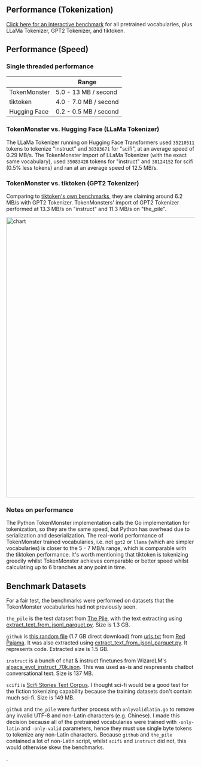 ## Performance (Tokenization)

[Click here for an interactive benchmark](https://bot.co/tokenmonster/benchmark.html) for all pretrained vocabularies, plus LLaMa Tokenizer, GPT2 Tokenizer, and tiktoken.

## Performance (Speed)

### Single threaded performance

|              | Range                |
|--------------|-----------------------|
| TokenMonster | 5.0 - 13 MB / second    |
| tiktoken     | 4.0 - 7.0 MB / second     |
| Hugging Face | 0.2 - 0.5 MB / second |

### TokenMonster vs. Hugging Face (LLaMa Tokenizer)

The LLaMa Tokenizer running on Hugging Face Transformers used `35210511` tokens to tokenize "instruct" and `38383671` for "scifi", at an average speed of 0.29 MB/s. The TokenMonster import of LLaMa Tokenizer (with the exact same vocabulary), used `35083428` tokens for "instruct" and `38124152` for scifi (0.5% less tokens) and ran at an average speed of 12.5 MB/s.

### TokenMonster vs. tiktoken (GPT2 Tokenizer)

Comparing to [tiktoken's own benchmarks](https://github.com/openai/tiktoken#performance), they are claiming around 6.2 MB/s with GPT2 Tokenizer. TokenMonsters' import of GPT2 Tokenizer performed at 13.3 MB/s on "instruct" and 11.3 MB/s on "the_pile".

<img src="https://github.com/alasdairforsythe/tokenmonster/assets/77910352/d3814067-75f4-4787-8367-7c0b094470ef" alt="chart" width="750" />

### Notes on performance

The Python TokenMonster implementation calls the Go implementation for tokenization, so they are the same speed, but Python has overhead due to serialization and deserialization. The real-world performance of TokenMonster trained vocabularies, i.e. not `gpt2` or `llama` (which are simpler vocabularies) is closer to the 5 - 7 MB/s range, which is comparable with the tiktoken performance. It's worth mentioning that tiktoken is tokenizing greedily whilst TokenMonster achieves comparable or better speed whilst calculating up to 6 branches at any point in time.

## Benchmark Datasets

For a fair test, the benchmarks were performed on datasets that the TokenMonster vocabularies had not previously seen.

`the_pile` is the test dataset from [The Pile](https://the-eye.eu/public/AI/pile/), with the text extracting using [extract_text_from_jsonl_parquet.py](/training). Size is 1.3 GB.

`github` is [this random file](https://data.together.xyz/redpajama-data-1T/v1.0.0/github/filtered_a777da5620f1467f8df3616b17d533dc.sampled.jsonl) (1.7 GB direct download) from [urls.txt](https://data.together.xyz/redpajama-data-1T/v1.0.0/urls.txt) from [Red Pajama](https://huggingface.co/datasets/togethercomputer/RedPajama-Data-1T). It was also extracted using [extract_text_from_jsonl_parquet.py](/training). It represents code. Extracted size is 1.5 GB.

`instruct` is a bunch of chat & instruct finetunes from WizardLM's [alpaca_evol_instruct_70k.json](https://huggingface.co/datasets/WizardLM/evol_instruct_70k/tree/main). This was used as-is and respresents chatbot conversational text. Size is 137 MB.

`scifi` is [Scifi Stories Text Corpus](https://www.kaggle.com/datasets/jannesklaas/scifi-stories-text-corpus). I thought sci-fi would be a good test for the fiction tokenizing capability because the training datasets don't contain much sci-fi. Size is 149 MB.

`github` and `the_pile` were further process with `onlyvalidlatin.go` to remove any invalid UTF-8 and non-Latin characters (e.g. Chinese). I made this decision because all of the pretrained vocabularies were trained with `-only-latin` and `-only-valid` parameters, hence they must use single byte tokens to tokenize any non-Latin characters. Because `github` and `the_pile` contained a lot of non-Latin script, whilst `scifi` and `instruct` did not, this would otherwise skew the benchmarks.

.
